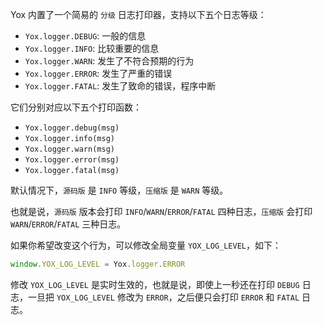Yox 内置了一个简易的 `分级` 日志打印器，支持以下五个日志等级：

* `Yox.logger.DEBUG`: 一般的信息
* `Yox.logger.INFO`: 比较重要的信息
* `Yox.logger.WARN`: 发生了不符合预期的行为
* `Yox.logger.ERROR`: 发生了严重的错误
* `Yox.logger.FATAL`: 发生了致命的错误，程序中断

它们分别对应以下五个打印函数：

* `Yox.logger.debug(msg)`
* `Yox.logger.info(msg)`
* `Yox.logger.warn(msg)`
* `Yox.logger.error(msg)`
* `Yox.logger.fatal(msg)`

默认情况下，`源码版` 是 `INFO` 等级，`压缩版` 是 `WARN` 等级。

也就是说，`源码版` 版本会打印 `INFO`/`WARN`/`ERROR`/`FATAL` 四种日志，`压缩版` 会打印 `WARN`/`ERROR`/`FATAL` 三种日志。

如果你希望改变这个行为，可以修改全局变量 `YOX_LOG_LEVEL`，如下：

```js
window.YOX_LOG_LEVEL = Yox.logger.ERROR
```

修改 `YOX_LOG_LEVEL` 是实时生效的，也就是说，即使上一秒还在打印 `DEBUG` 日志，一旦把 `YOX_LOG_LEVEL` 修改为 `ERROR`，之后便只会打印 `ERROR` 和 `FATAL` 日志。